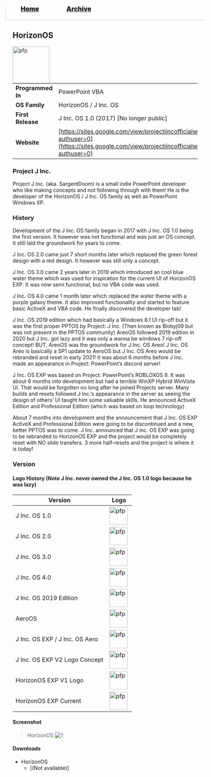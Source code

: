 <blockquote style="background: #0000;border-bottom: 1px solid #B2D2E1;height: 30px;margin: 0 -20px 20px;padding: 0px 20px 9px 40px;">
  <p style=""><a href="https://quintenvandamme.github.io/pptos-wiki/" style="font-size: 17px;font-weight: 900;font-style: normal;text-shadow: rgba(255,255,255,0.9) 0 1px 0;">Home</a>&nbsp;&nbsp;&nbsp;&nbsp;&nbsp;&nbsp;&nbsp;&nbsp;&nbsp;&nbsp;&nbsp;&nbsp;&nbsp;&nbsp;&nbsp;&nbsp;&nbsp;&nbsp;
    <a href="https://quintenvandamme.github.io/pptos-wiki/archive/" style="font-size: 17px;font-weight: 900;font-style: normal;text-shadow: rgba(255,255,255,0.9) 0 1px 0;">Archive</a>
  </p>
</blockquote>

## HorizonOS

<a>
  <img align="left" height="100" alt="pfp" src="https://user-images.githubusercontent.com/58103738/185788277-5fd1305e-4f4c-4b74-b8b5-855fd269c0a4.png" />
</a>

|                           |                               |
| ------------------------- | ----------------------------- |
| **Programmed In**         | PowerPoint VBA                |
| **OS Family**             | HorizonOS / J Inc. OS         |
| **First Release**         | J Inc. OS 1.0 (2017) [No longer public]|
| **Website** | [https://sites.google.com/view/projectjincofficialwebsite/home?authuser=0](https://sites.google.com/view/projectjincofficialwebsite/home?authuser=0)|

### Project J Inc.
Project J Inc. (aka. SargentDoom) is a small indie PowerPoint developer who like making concepts and not following through with them! He is the developer of the HorizonOS / J Inc. OS family as well as PowerPoint Windows XP.


### History
Development of the J Inc. OS family began in 2017 with J Inc. OS 1.0 being the first version. It however was not functional and was just an OS concept. It still laid the groundwork for years to come. 

J Inc. OS 2.0 came just 7 short months later which replaced the green forest design with a red design. It however was still only a concept.

J Inc. OS 3.0 came 2 years later in 2019 which introduced an cool blue water theme which was used for inspiration for the current UI of HorizonOS EXP. It was now semi functional, but no VBA code was used.

J Inc. OS 4.0 came 1 month later which replaced the water theme with a purple galaxy theme. It also improved functionality and started to feature basic ActiveX and VBA code. He finally discovered the developer tab!

J Inc. OS 2019 edition which had basically a Windows 8.1 UI rip-off but it was the first proper PPTOS by Project: J Inc. (Then known as Blobyj09 but was not present in the PPTOS community)
AreoOS followed 2019 edition in 2020 but J Inc. got lazy and it was only a wanna be windows 7 rip-off concept! BUT, AreoOS was the groundwork for J Inc. OS Areo!
J Inc. OS Areo is basically a SP1 update to AeroOS but J Inc. OS Areo would be rebranded and reset in early 2021! It was about 6 months before J Inc. made an appearance in Project: PowerPoint’s discord server!

J Inc. OS EXP was based on Project: PowerPoint’s ROBLOXOS 8. It was about 6 months into development but had a terrible WinXP Hybrid WinVista UI. That would be forgotten no long after he joined Projects server. Many builds and resets followed J Inc.’s appearance in the server as seeing the design of others’ UI taught him some valuable skills. He announced ActiveX Edition and Professional Edition (which was based on loop technology)

About 7 months into development and the announcement that J Inc. OS EXP ActiveX and Professional Edition were going to be discontinued and a new, better PPTOS was to come. J Inc. announced that J inc. OS EXP was going to be rebranded to HorizonOS EXP and the project would be completely reset with NO slide transfers. 3 more half-resets and the project is where it is today!


### Version
#### Logo History (Note J Inc. never owned the J Inc. OS 1.0 logo because he was lazy)

| Version | Logo |
|---------|------|
| J Inc. OS 1.0 | <img align="left" height="50" alt="pfp" src= "https://user-images.githubusercontent.com/58103738/185788078-f1aabfd4-c070-4a88-8b2f-9ec97c8f3a2f.png" /> |
| J Inc. OS 2.0 | <img align="left" height="50" alt="pfp" src= "https://user-images.githubusercontent.com/58103738/185788155-dbb733c1-70ea-4ba1-8c4a-f040cb3c08d0.png" /> |
| J Inc. OS 3.0 | <img align="left" height="50" alt="pfp" src= "https://user-images.githubusercontent.com/58103738/185788166-d998b312-92f9-4131-8c4e-9e6e619a2ccc.png" /> |
| J Inc. OS 4.0 | <img align="left" height="50" alt="pfp" src= "https://user-images.githubusercontent.com/58103738/185788176-0a6ebd78-72e8-45ca-9a93-ef1e577af1bf.png" /> |
| J Inc. OS 2019 Edition | <img align="left" height="50" alt="pfp" src= "https://user-images.githubusercontent.com/58103738/185788268-e5625b07-7f21-4f29-abef-72d281c7c2c1.png" /> |
| AeroOS | <img align="left" height="50" alt="pfp" src= "https://user-images.githubusercontent.com/58103738/185788271-d39ae200-616b-4fc3-b18c-79078ce08117.png" /> |
| J Inc. OS EXP / J Inc. OS Aero | <img align="left" height="50" alt="pfp" src= "https://user-images.githubusercontent.com/58103738/185788272-ef3fdca9-cce1-4d63-ad6c-3e084189972c.png" /> |
| J Inc. OS EXP V2 Logo Concept | <img align="left" height="50" alt="pfp" src= "https://user-images.githubusercontent.com/58103738/185788274-883bc3d7-ba73-4657-b96e-82230c0cf771.png" /> |
| HorizonOS EXP V1 Logo | <img align="left" height="50" alt="pfp" src= "https://user-images.githubusercontent.com/58103738/185788275-4d69c47b-3d03-4623-a2af-73d783db4341.png" /> |
| HorizonOS EXP Current | <img align="left" height="50" alt="pfp" src= "https://user-images.githubusercontent.com/58103738/185788277-5fd1305e-4f4c-4b74-b8b5-855fd269c0a4.png" /> |

#### Screenshot

> HorizonOS
![1](https://user-images.githubusercontent.com/58103738/185787890-d70f5dc2-3abc-4b6a-88b5-b56c7a4df042.png)

#### Downloads

- HorizonOS
    - [(Not available)]

<body style="background-image: url(https://raw.githubusercontent.com/hexa-one/pptos-wiki/gh-pages/assets/background/background.png);background-repeat: no-repeat;background-attachment: fixed;background-size: cover;">
